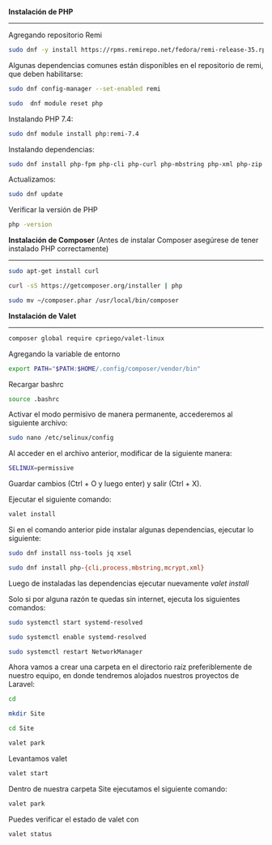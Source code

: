 **Instalación de PHP**

---

Agregando repositorio Remi

```bash
sudo dnf -y install https://rpms.remirepo.net/fedora/remi-release-35.rpm
```

Algunas dependencias comunes están disponibles en el repositorio de remi, que deben habilitarse:

```bash
sudo dnf config-manager --set-enabled remi
```

```bash
sudo  dnf module reset php
```

Instalando PHP 7.4:

```bash
sudo dnf module install php:remi-7.4
```

Instalando dependencias:

```bash
sudo dnf install php-fpm php-cli php-curl php-mbstring php-xml php-zip php-pgsql php-gd php-soap php-json
```

Actualizamos:

```bash
sudo dnf update
```

Verificar la versión de PHP

```bash
php -version
```

**Instalación de Composer** (Antes de instalar Composer asegúrese de tener instalado PHP correctamente)

---

```bash
sudo apt-get install curl
```

```bash
curl -sS https://getcomposer.org/installer | php
```

```bash
sudo mv ~/composer.phar /usr/local/bin/composer
```

**Instalación de Valet**

---

```bash
composer global require cpriego/valet-linux
```

Agregando la variable de entorno

```bash
export PATH="$PATH:$HOME/.config/composer/vendor/bin"
```

Recargar bashrc

```bash
source .bashrc
```

Activar el modo permisivo de manera permanente, accederemos al siguiente archivo:

```bash
sudo nano /etc/selinux/config
```

Al acceder en el archivo anterior, modificar de la siguiente manera:

```bash
SELINUX=permissive
```

Guardar cambios (Ctrl + O y luego enter) y salir (Ctrl + X).

Ejecutar el siguiente comando:

```bash
valet install
```

Si en el comando anterior pide instalar algunas dependencias, ejecutar lo siguiente:

```bash
sudo dnf install nss-tools jq xsel
```

```bash
sudo dnf install php-{cli,process,mbstring,mcrypt,xml}
```

Luego de instaladas las dependencias ejecutar nuevamente *valet install*

Solo si por alguna razón te quedas sin internet, ejecuta los siguientes comandos:

```bash
sudo systemctl start systemd-resolved
```

```bash
sudo systemctl enable systemd-resolved
```

```bash
sudo systemctl restart NetworkManager
```

Ahora vamos a crear una carpeta en el directorio raíz preferiblemente de nuestro equipo, en donde tendremos alojados nuestros proyectos de Laravel:

```bash
cd

mkdir Site

cd Site

valet park
```

Levantamos valet

```bash
valet start
```

Dentro de nuestra carpeta Site ejecutamos el siguiente comando:

```bash
valet park
```

Puedes verificar el estado de valet con

```bash
valet status
```
